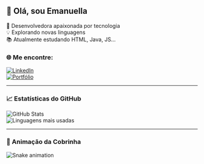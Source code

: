 ## 👋 Olá, sou Emanuella  

🚀 Desenvolvedora apaixonada por tecnologia  
💡 Explorando novas linguagens  
📚 Atualmente estudando HTML, Java, JS...

### 🌐 Me encontre:
[![LinkedIn](https://img.shields.io/badge/-LinkedIn-blue?style=flat&logo=Linkedin&logoColor=white)](https://www.linkedin.com/in/emanuella7/)  
[![Portfólio](https://img.shields.io/badge/-Portfólio-black?style=flat&logo=react)](https://seuportfólio.com)  

---

### 📈 Estatísticas do GitHub  
![GitHub Stats](https://github-readme-stats.vercel.app/api?username=emanuella7&show_icons=true&theme=dracula)  
![Linguagens mais usadas](https://github-readme-stats.vercel.app/api/top-langs/?username=emanuella7&layout=compact&theme=dracula)  

---

### 🐍 Animação da Cobrinha  
![Snake animation](https://github.com/emanuella7/emanuella7/blob/output/snake.svg)
